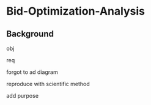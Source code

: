 # Bid-Optimization-Analysis

## Background


obj


req

forgot to ad diagram

reproduce with scientific method

add purpose
